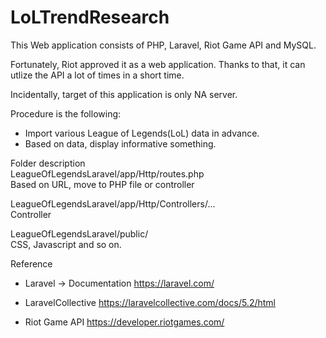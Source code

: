 # LoLTrendResearch
This Web application consists of PHP, Laravel, Riot Game API and MySQL. 

Fortunately, Riot approved it as a web application. 
Thanks to that, it can utlize the API a lot of times in a short time. 

Incidentally, target of this application is only NA server.

Procedure is the following:
- Import various League of Legends(LoL) data in advance.
- Based on data, display informative something.

Folder description    
LeagueOfLegendsLaravel/app/Http/routes.php  
Based on URL, move to PHP file or controller

LeagueOfLegendsLaravel/app/Http/Controllers/...  
Controller

LeagueOfLegendsLaravel/public/  
CSS, Javascript and so on.  
  
Reference
- Laravel -> Documentation
https://laravel.com/

- LaravelCollective
https://laravelcollective.com/docs/5.2/html

- Riot Game API
https://developer.riotgames.com/
